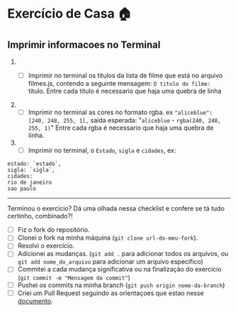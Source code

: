 # Exercício de Casa 🏠 

## Imprimir informacoes no Terminal


1. - [ ] Imprimir no terminal os titulos da lista de filme que está no arquivo filmes.js, contendo a seguinte mensagem: `O titulo do filme: ` titulo. Entre cada titulo é necessario que haja uma quebra de linha



2. - [ ] Imprimir no terminal as cores no formato rgba. ex
`"aliceblue": [240, 248, 255, 1],`
saida esperada: "`aliceblue` - `rgba(240, 248, 255, 1)`" Entre cada rgba é necessario que haja uma quebra de linha.

3. - [ ] Imprimir no terminal, o `Estado`, `sigla` e `cidades`, ex:

```
estado: `estado`,
sigla: `sigla`,
cidades:
rio de janeiro
sao paulo
```
---

Terminou o exercício? Dá uma olhada nessa checklist e confere se tá tudo certinho, combinado?!

- [ ] Fiz o fork do repositório.
- [ ] Clonei o fork na minha máquina (`git clone url-do-meu-fork`).
- [ ] Resolvi o exercício.
- [ ] Adicionei as mudanças. (`git add .` para adicionar todos os arquivos, ou `git add nome_do_arquivo` para adicionar um arquivo específico)
- [ ] Commitei a cada mudança significativa ou na finalização do exercício (`git commit -m "Mensagem do commit"`)
- [ ] Pushei os commits na minha branch (`git push origin nome-da-branch`)
- [ ] Criei um Pull Request seguindo as orientaçoes que estao nesse [documento](/exercicios/para-casa/instrucoes-pull-request.md).